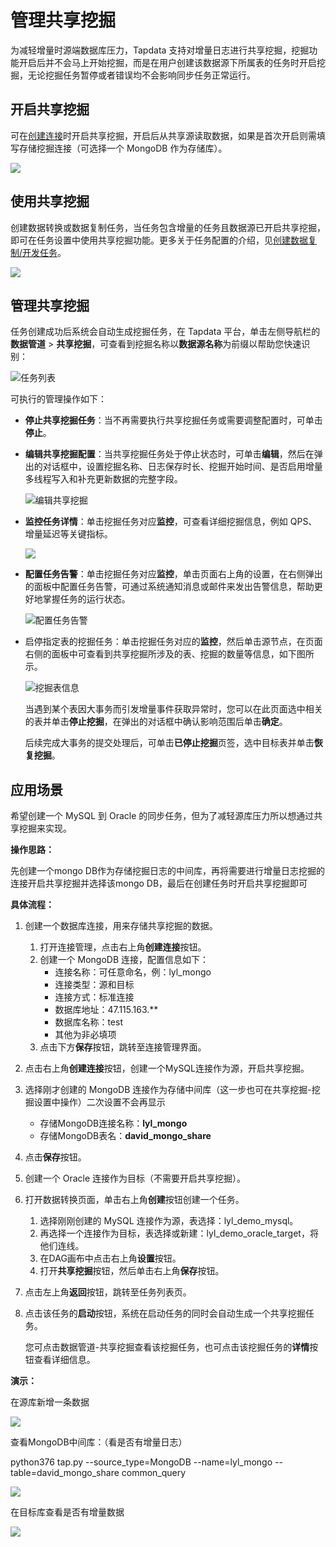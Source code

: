 # 管理共享挖掘

为减轻增量时源端数据库压力，Tapdata 支持对增量日志进行共享挖掘，挖掘功能开启后并不会马上开始挖掘，而是在用户创建该数据源下所属表的任务时开启挖掘，无论挖掘任务暂停或者错误均不会影响同步任务正常运行。



## 开启共享挖掘

可在[创建连接](../../quick-start/connect-database.md)时开启共享挖掘，开启后从共享源读取数据，如果是首次开启则需填写存储挖掘连接（可选择一个 MongoDB 作为存储库）。

![](../../images/enable_shared_mining.png)



## 使用共享挖掘

创建数据转换或数据复制任务，当任务包含增量的任务且数据源已开启共享挖掘，即可在任务设置中使用共享挖掘功能。更多关于任务配置的介绍，见[创建数据复制/开发任务](../../quick-start/create-task.md)。

![](../../images/create_shared_mining.png)



## 管理共享挖掘

任务创建成功后系统会自动生成挖掘任务，在 Tapdata 平台，单击左侧导航栏的**数据管道** > **共享挖掘**，可查看到挖掘名称以**数据源名称**为前缀以帮助您快速识别：

![任务列表](../../images/share_mining_list.png)

可执行的管理操作如下：

* **停止共享挖掘任务**：当不再需要执行共享挖掘任务或需要调整配置时，可单击**停止**。

* **编辑共享挖掘配置**：当共享挖掘任务处于停止状态时，可单击**编辑**，然后在弹出的对话框中，设置挖掘名称、日志保存时长、挖掘开始时间、是否启用增量多线程写入和补充更新数据的完整字段。

  ![编辑共享挖掘](../../images/edit_share_mining.png)

* **监控任务详情**：单击挖掘任务对应**监控**，可查看详细挖掘信息，例如 QPS、增量延迟等关键指标。

  ![](../../images/shared_mining_detail.png)

* **配置任务告警**：单击挖掘任务对应**监控**，单击页面右上角的设置，在右侧弹出的面板中<span id="release330-alert">配置任务告警</span>，可通过系统通知消息或邮件来发出告警信息，帮助更好地掌握任务的运行状态。

  ![配置任务告警](../../images/share_mining_alert_settings.png)

* <span id="release310-share-mining">启停指定表的挖掘任务</span>：单击挖掘任务对应的<b>监控</b>，然后单击源节点，在页面右侧的面板中可查看到共享挖掘所涉及的表、挖掘的数量等信息，如下图所示。
  
  ![挖掘表信息](../../images/shared_mining_detail_2.png)
  
  当遇到某个表因大事务而引发增量事件获取异常时，您可以在此页面选中相关的表并单击**停止挖掘**，在弹出的对话框中确认影响范围后单击**确定**。
  
  后续完成大事务的提交处理后，可单击**已停止挖掘**页签，选中目标表并单击**恢复挖掘**。







## 应用场景

希望创建一个 MySQL 到 Oracle 的同步任务，但为了减轻源库压力所以想通过共享挖掘来实现。

**操作思路：**

先创建一个mongo DB作为存储挖掘日志的中间库，再将需要进行增量日志挖掘的连接开启共享挖掘并选择该mongo DB，最后在创建任务时开启共享挖掘即可

**具体流程：**

1. 创建一个数据库连接，用来存储共享挖掘的数据。

   1. 打开连接管理，点击右上角**创建连接**按钮。
   2. 创建一个 MongoDB 连接，配置信息如下：
      * 连接名称：可任意命名，例：lyl_mongo
      * 连接类型：源和目标
      * 连接方式：标准连接
      * 数据库地址：47.115.163.**
      * 数据库名称：test
      * 其他为非必填项
   3. 点击下方**保存**按钮，跳转至连接管理界面。

2. 点击右上角**创建连接**按钮，创建一个MySQL连接作为源，开启共享挖掘。

3. 选择刚才创建的 MongoDB 连接作为存储中间库（这一步也可在共享挖掘-挖掘设置中操作）二次设置不会再显示

   * 存储MongoDB连接名称：**lyl_mongo**
   * 存储MongoDB表名：**david_mongo_share**

4. 点击**保存**按钮。

5. 创建一个 Oracle 连接作为目标（不需要开启共享挖掘）。

6. 打开数据转换页面，单击右上角**创建**按钮创建一个任务。

   1. 选择刚刚创建的 MySQL 连接作为源，表选择：lyl_demo_mysql。
   2. 再选择一个连接作为目标，表选择或新建：lyl_demo_oracle_target，将他们连线。
   3. 在DAG画布中点击右上角**设置**按钮。
   4. 打开**共享挖掘**按钮，然后单击右上角**保存**按钮。

7. 点击左上角**返回**按钮，跳转至任务列表页。

8. 点击该任务的**启动**按钮，系统在启动任务的同时会自动生成一个共享挖掘任务。

   您可点击数据管道-共享挖掘查看该挖掘任务，也可点击该挖掘任务的**详情**按钮查看详细信息。



**演示：**

在源库新增一条数据

![](../../images/shared_mining_demo_1.png)



查看MongoDB中间库：（看是否有增量日志）

 python376 tap.py --source_type=MongoDB --name=lyl_mongo --table=david_mongo_share  common_query

![](../../images/shared_mining_demo_2.png)



在目标库查看是否有增量数据

![](../../images/shared_mining_demo_3.png)
